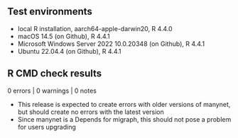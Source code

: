 ## Test environments

* local R installation, aarch64-apple-darwin20, R 4.4.0
* macOS 14.5 (on Github), R 4.4.1
* Microsoft Windows Server 2022 10.0.20348 (on Github), R 4.4.1
* Ubuntu 22.04.4 (on Github), R 4.4.1

## R CMD check results

0 errors | 0 warnings | 0 notes

* This release is expected to create errors with older versions of manynet,
but should create no errors with the latest version
* Since manynet is a Depends for migraph, this should not pose a problem for users
upgrading
